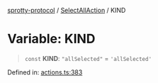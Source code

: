 
[sprotty-protocol](../globals) / [SelectAllAction](../Namespace.SelectAllAction) / KIND

# Variable: KIND

> `const` **KIND**: `"allSelected"` = `'allSelected'`

Defined in: [actions.ts:383](https://github.com/eclipse-sprotty/sprotty/blob/f9b2433481cc27a1ac0c92d525a92039ae7f6c76/packages/sprotty-protocol/src/actions.ts#L383)
